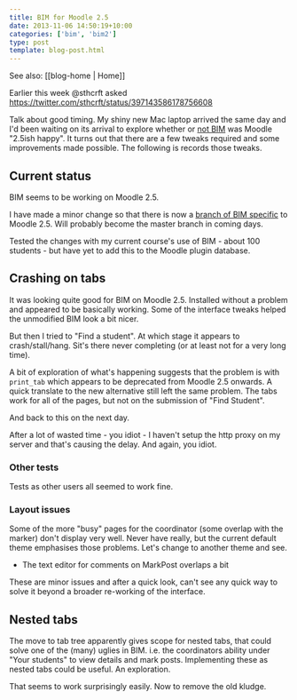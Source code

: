 ```yaml
---
title: BIM for Moodle 2.5
date: 2013-11-06 14:50:19+10:00
categories: ['bim', 'bim2']
type: post
template: blog-post.html
---
```


See also: [[blog-home | Home]]

Earlier this week @sthcrft asked https://twitter.com/sthcrft/status/397143586178756608

Talk about good timing. My shiny new Mac laptop arrived the same day and I'd been waiting on its arrival to explore whether or [not BIM](http://bit.ly/bambim) was Moodle "2.5ish happy". It turns out that there are a few tweaks required and some improvements made possible. The following is records those tweaks.

## Current status

BIM seems to be working on Moodle 2.5.

I have made a minor change so that there is now a [branch of BIM specific](https://github.com/djplaner/moodle-mod_bim/tree/MOODLE_25_STABLE) to Moodle 2.5. Will probably become the master branch in coming days.

Tested the changes with my current course's use of BIM - about 100 students - but have yet to add this to the Moodle plugin database.

## Crashing on tabs

It was looking quite good for BIM on Moodle 2.5. Installed without a problem and appeared to be basically working. Some of the interface tweaks helped the unmodified BIM look a bit nicer.

But then I tried to "Find a student". At which stage it appears to crash/stall/hang. Sit's there never completing (or at least not for a very long time).

A bit of exploration of what's happening suggests that the problem is with `print_tab` which appears to be deprecated from Moodle 2.5 onwards. A quick translate to the new alternative still left the same problem. The tabs work for all of the pages, but not on the submission of "Find Student".

And back to this on the next day.

After a lot of wasted time - you idiot - I haven't setup the http proxy on my server and that's causing the delay. And again, you idiot.

### Other tests

Tests as other users all seemed to work fine.

### Layout issues

Some of the more "busy" pages for the coordinator (some overlap with the marker) don't display very well. Never have really, but the current default theme emphasises those problems. Let's change to another theme and see.

- The text editor for comments on MarkPost overlaps a bit

These are minor issues and after a quick look, can't see any quick way to solve it beyond a broader re-working of the interface.

## Nested tabs

The move to tab tree apparently gives scope for nested tabs, that could solve one of the (many) uglies in BIM. i.e. the coordinators ability under "Your students" to view details and mark posts. Implementing these as nested tabs could be useful. An exploration.

That seems to work surprisingly easily. Now to remove the old kludge.